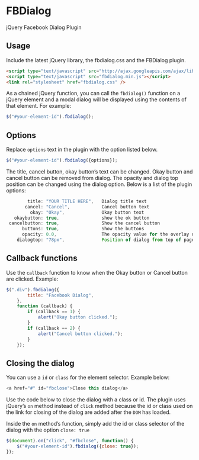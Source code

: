 FBDialog
========

jQuery Facebook Dialog Plugin

Usage
-----

Include the latest jQuery library, the fbdialog.css and the FBDialog plugin.
```HTML
<script type="text/javascript" src="http://ajax.googleapis.com/ajax/libs/jquery/2.1.0/jquery.min.js"></script>
<script type="text/javascript" src="fbdialog.min.js"></script>
<link rel="stylesheet" href="fbdialog.css" />
```

As a chained jQuery function, you can call the `fbdialog()` function on a jQuery element and a modal dialog will be displayed using the contents of that element. For example:
```JAVASCRIPT
$("#your-element-id").fbdialog();
```

Options
-----
Replace `options` text in the plugin with the option listed below.

```JAVASCRIPT
$("#your-element-id").fbdialog({options});
```

The title, cancel button, okay button’s text can be changed. Okay button and cancel button can be removed from dialog. The opacity and dialog top position can be changed using the dialog option.
Below is a list of the plugin options:
```JAVASCRIPT
        title: "YOUR TITLE HERE",   Dialog title text
       cancel: "Cancel",            Cancel button text
         okay: "Okay",              Okay button text
   okaybutton: true,                show the ok button
 cancelbutton: true,                Show the cancel button
      buttons: true,                Show the buttons
      opacity: 0.0,                 The opacity value for the overlay div, from 0.0 - 1.0
    dialogtop: "78px",              Position of dialog from top of page  0px - 99999px
```

Callback functions
-----
Use the `callback` function to know when the Okay button or Cancel button are clicked.
Example:
```JAVASCRIPT
$(".div").fbdialog({
        title: "Facebook Dialog",
    },
    function (callback) {
        if (callback == 1) {
            alert("Okay button clicked.");
        }
        if (callback == 2) {
            alert("Cancel button clicked.");
        }
    });
```

Closing the dialog
-----
You can use a `id` or `class` for the element selector. Example below:
```JAVASCRIPT 
<a href="#" id="fbclose">Close this dialog</a>
```
Use the code below to close the dialog with a class or id. The plugin uses jQuery’s `on` method instead of `click` method because the id or class used on the link for closing of the dialog are added after the `DOM` has loaded.
 
Inside the `on` method’s function, simply add the id or class selector of the dialog with the option `close: true`

```JAVASCRIPT
$(document).on("click", "#fbclose", function() {     
    $("#your-element-id").fbdialog({close: true});
});
```
